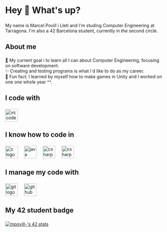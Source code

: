 <h1 align="left">Hey 👋 What's up?</h1>

###

<p align="left">My name is Marcel Povill i Lletí and I'm studing  Computer Engineering at Tarragona. I'm also a 42 Barcelona student, currently in the second circle.</p>

###

<h2 align="left">About me</h2>

###

<p align="left">🎯 My current goal i to learn all I can about Computer Engineering, focusing on software development.<br>✨ Creating and testing programs is what i´d like to do as my career.<br>🎲 Fun fact: I learned by myself how to make games in Unity and I worked on one one whole year ^^.</p>

###

<h2 align="left">I code with</h2>

###

<div align="left">
  <img src="https://cdn.jsdelivr.net/gh/devicons/devicon/icons/vscode/vscode-original.svg" height="40" alt="vscode logo"  />
</div>

###

<h2 align="left">I know how to code in</h2>

###

<div align="left">
  <img src="https://cdn.jsdelivr.net/gh/devicons/devicon/icons/c/c-original.svg" height="40" alt="c logo"  />
  <img width="12" />
  <img src="https://cdn.jsdelivr.net/gh/devicons/devicon/icons/java/java-original.svg" height="40" alt="java logo"  />
  <img width="12" />
  <img src="https://cdn.jsdelivr.net/gh/devicons/devicon/icons/csharp/csharp-original.svg" height="40" alt="csharp logo"  />
  <img width="12" />
  <img src="https://developer.arm.com/shared/common/img/favicon/favicon.ico?v=0.0.0.0" height="40" alt="csharp logo"  />
</div>

###

<h2 align="left">I manage my code with</h2>

###

<div align="left">
  <img src="https://cdn.jsdelivr.net/gh/devicons/devicon/icons/git/git-original.svg" height="40" alt="git logo"  />
  <img width="12" />
  <img src="https://cdn.jsdelivr.net/gh/devicons/devicon/icons/github/github-original.svg" height="40" alt="github logo"  />
</div>

###

<h2 align="left">My 42 student badge</h2>

###
<div align="left">
  <a href="https://github.com/oakoudad/badge42"><img src="https://badge.mediaplus.ma/kettlebells/mpovill-?1337Badge=off&UM6P=off" alt="mpovill-'s 42 stats" /></a>
</div>

###
